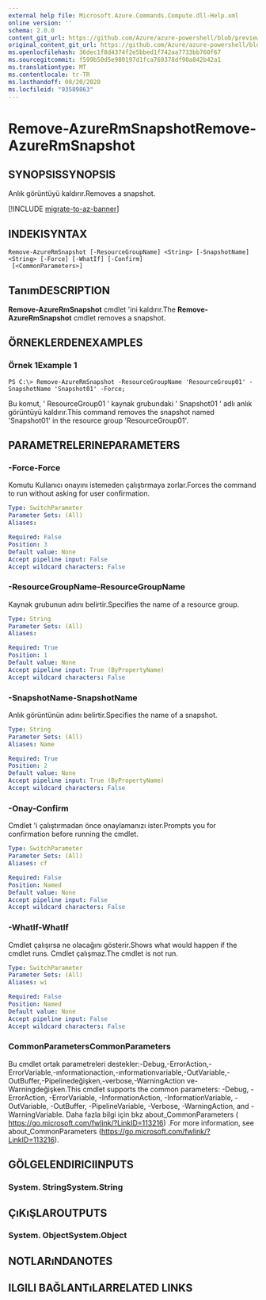 ```yaml
---
external help file: Microsoft.Azure.Commands.Compute.dll-Help.xml
online version: ''
schema: 2.0.0
content_git_url: https://github.com/Azure/azure-powershell/blob/preview/src/ResourceManager/Compute/Stack/Commands.Compute/help/Remove-AzureRmSnapshot.md
original_content_git_url: https://github.com/Azure/azure-powershell/blob/preview/src/ResourceManager/Compute/Stack/Commands.Compute/help/Remove-AzureRmSnapshot.md
ms.openlocfilehash: 36dec1f8d4374f2e5bbed1f742aa7733bb760f67
ms.sourcegitcommit: f599b50d5e980197d1fca769378df90a842b42a1
ms.translationtype: MT
ms.contentlocale: tr-TR
ms.lasthandoff: 08/20/2020
ms.locfileid: "93589863"
---
```

# <span data-ttu-id="f2dfd-101">Remove-AzureRmSnapshot</span><span class="sxs-lookup"><span data-stu-id="f2dfd-101">Remove-AzureRmSnapshot</span></span>

## <span data-ttu-id="f2dfd-102">SYNOPSIS</span><span class="sxs-lookup"><span data-stu-id="f2dfd-102">SYNOPSIS</span></span>
<span data-ttu-id="f2dfd-103">Anlık görüntüyü kaldırır.</span><span class="sxs-lookup"><span data-stu-id="f2dfd-103">Removes a snapshot.</span></span>

[!INCLUDE [migrate-to-az-banner](../../includes/migrate-to-az-banner.md)]

## <span data-ttu-id="f2dfd-104">INDEKI</span><span class="sxs-lookup"><span data-stu-id="f2dfd-104">SYNTAX</span></span>

```
Remove-AzureRmSnapshot [-ResourceGroupName] <String> [-SnapshotName] <String> [-Force] [-WhatIf] [-Confirm]
 [<CommonParameters>]
```

## <span data-ttu-id="f2dfd-105">Tanım</span><span class="sxs-lookup"><span data-stu-id="f2dfd-105">DESCRIPTION</span></span>
<span data-ttu-id="f2dfd-106">**Remove-AzureRmSnapshot** cmdlet 'ini kaldırır.</span><span class="sxs-lookup"><span data-stu-id="f2dfd-106">The **Remove-AzureRmSnapshot** cmdlet removes a snapshot.</span></span>

## <span data-ttu-id="f2dfd-107">ÖRNEKLERDEN</span><span class="sxs-lookup"><span data-stu-id="f2dfd-107">EXAMPLES</span></span>

### <span data-ttu-id="f2dfd-108">Örnek 1</span><span class="sxs-lookup"><span data-stu-id="f2dfd-108">Example 1</span></span>
```
PS C:\> Remove-AzureRmSnapshot -ResourceGroupName 'ResourceGroup01' -SnapshotName 'Snapshot01' -Force;
```

<span data-ttu-id="f2dfd-109">Bu komut, ' ResourceGroup01 ' kaynak grubundaki ' Snapshot01 ' adlı anlık görüntüyü kaldırır.</span><span class="sxs-lookup"><span data-stu-id="f2dfd-109">This command removes the snapshot named 'Snapshot01' in the resource group 'ResourceGroup01'.</span></span>

## <span data-ttu-id="f2dfd-110">PARAMETRELERINE</span><span class="sxs-lookup"><span data-stu-id="f2dfd-110">PARAMETERS</span></span>

### <span data-ttu-id="f2dfd-111">-Force</span><span class="sxs-lookup"><span data-stu-id="f2dfd-111">-Force</span></span>
<span data-ttu-id="f2dfd-112">Komutu Kullanıcı onayını istemeden çalıştırmaya zorlar.</span><span class="sxs-lookup"><span data-stu-id="f2dfd-112">Forces the command to run without asking for user confirmation.</span></span>

```yaml
Type: SwitchParameter
Parameter Sets: (All)
Aliases: 

Required: False
Position: 3
Default value: None
Accept pipeline input: False
Accept wildcard characters: False
```

### <span data-ttu-id="f2dfd-113">-ResourceGroupName</span><span class="sxs-lookup"><span data-stu-id="f2dfd-113">-ResourceGroupName</span></span>
<span data-ttu-id="f2dfd-114">Kaynak grubunun adını belirtir.</span><span class="sxs-lookup"><span data-stu-id="f2dfd-114">Specifies the name of a resource group.</span></span>

```yaml
Type: String
Parameter Sets: (All)
Aliases: 

Required: True
Position: 1
Default value: None
Accept pipeline input: True (ByPropertyName)
Accept wildcard characters: False
```

### <span data-ttu-id="f2dfd-115">-SnapshotName</span><span class="sxs-lookup"><span data-stu-id="f2dfd-115">-SnapshotName</span></span>
<span data-ttu-id="f2dfd-116">Anlık görüntünün adını belirtir.</span><span class="sxs-lookup"><span data-stu-id="f2dfd-116">Specifies the name of a snapshot.</span></span>

```yaml
Type: String
Parameter Sets: (All)
Aliases: Name

Required: True
Position: 2
Default value: None
Accept pipeline input: True (ByPropertyName)
Accept wildcard characters: False
```

### <span data-ttu-id="f2dfd-117">-Onay</span><span class="sxs-lookup"><span data-stu-id="f2dfd-117">-Confirm</span></span>
<span data-ttu-id="f2dfd-118">Cmdlet 'i çalıştırmadan önce onaylamanızı ister.</span><span class="sxs-lookup"><span data-stu-id="f2dfd-118">Prompts you for confirmation before running the cmdlet.</span></span>

```yaml
Type: SwitchParameter
Parameter Sets: (All)
Aliases: cf

Required: False
Position: Named
Default value: None
Accept pipeline input: False
Accept wildcard characters: False
```

### <span data-ttu-id="f2dfd-119">-WhatIf</span><span class="sxs-lookup"><span data-stu-id="f2dfd-119">-WhatIf</span></span>
<span data-ttu-id="f2dfd-120">Cmdlet çalışırsa ne olacağını gösterir.</span><span class="sxs-lookup"><span data-stu-id="f2dfd-120">Shows what would happen if the cmdlet runs.</span></span>
<span data-ttu-id="f2dfd-121">Cmdlet çalışmaz.</span><span class="sxs-lookup"><span data-stu-id="f2dfd-121">The cmdlet is not run.</span></span>

```yaml
Type: SwitchParameter
Parameter Sets: (All)
Aliases: wi

Required: False
Position: Named
Default value: None
Accept pipeline input: False
Accept wildcard characters: False
```

### <span data-ttu-id="f2dfd-122">CommonParameters</span><span class="sxs-lookup"><span data-stu-id="f2dfd-122">CommonParameters</span></span>
<span data-ttu-id="f2dfd-123">Bu cmdlet ortak parametreleri destekler:-Debug,-ErrorAction,-ErrorVariable,-ınformationaction,-ınformationvariable,-OutVariable,-OutBuffer,-Pipelinedeğişken,-verbose,-WarningAction ve-Warningdeğişken.</span><span class="sxs-lookup"><span data-stu-id="f2dfd-123">This cmdlet supports the common parameters: -Debug, -ErrorAction, -ErrorVariable, -InformationAction, -InformationVariable, -OutVariable, -OutBuffer, -PipelineVariable, -Verbose, -WarningAction, and -WarningVariable.</span></span> <span data-ttu-id="f2dfd-124">Daha fazla bilgi için bkz about_CommonParameters ( https://go.microsoft.com/fwlink/?LinkID=113216) .</span><span class="sxs-lookup"><span data-stu-id="f2dfd-124">For more information, see about_CommonParameters (https://go.microsoft.com/fwlink/?LinkID=113216).</span></span>

## <span data-ttu-id="f2dfd-125">GÖLGELENDIRICI</span><span class="sxs-lookup"><span data-stu-id="f2dfd-125">INPUTS</span></span>

### <span data-ttu-id="f2dfd-126">System. String</span><span class="sxs-lookup"><span data-stu-id="f2dfd-126">System.String</span></span>

## <span data-ttu-id="f2dfd-127">ÇıKıŞLAR</span><span class="sxs-lookup"><span data-stu-id="f2dfd-127">OUTPUTS</span></span>

### <span data-ttu-id="f2dfd-128">System. Object</span><span class="sxs-lookup"><span data-stu-id="f2dfd-128">System.Object</span></span>

## <span data-ttu-id="f2dfd-129">NOTLARıNDA</span><span class="sxs-lookup"><span data-stu-id="f2dfd-129">NOTES</span></span>

## <span data-ttu-id="f2dfd-130">ILGILI BAĞLANTıLAR</span><span class="sxs-lookup"><span data-stu-id="f2dfd-130">RELATED LINKS</span></span>

